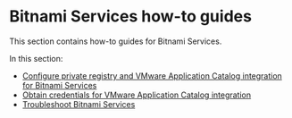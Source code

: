 # Bitnami Services how-to guides

This section contains how-to guides for Bitnami Services.

In this section:

- [Configure private registry and VMware Application Catalog integration for Bitnami Services](configure-private-reg-integration.hbs.md)
- [Obtain credentials for VMware Application Catalog integration](obtain-credentials-for-vac-integration.hbs.md)
- [Troubleshoot Bitnami Services](troubleshooting.hbs.md)
